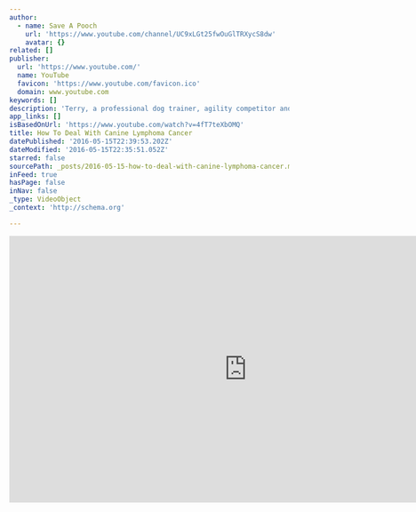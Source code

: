 ```yaml
---
author:
  - name: Save A Pooch
    url: 'https://www.youtube.com/channel/UC9xLGt25fwOuGlTRXycS8dw'
    avatar: {}
related: []
publisher:
  url: 'https://www.youtube.com/'
  name: YouTube
  favicon: 'https://www.youtube.com/favicon.ico'
  domain: www.youtube.com
keywords: []
description: 'Terry, a professional dog trainer, agility competitor and former Animal Planet host, talks about his experience with his dog having lymphoma cancer. He addresses how it could have been prevented, how pet owners going through the same thing can deal with it. Terry has now dedicated his life to his foundation called Canine Lymphoma Education Awareness and Research.'
app_links: []
isBasedOnUrl: 'https://www.youtube.com/watch?v=4fT7teXbOMQ'
title: How To Deal With Canine Lymphoma Cancer
datePublished: '2016-05-15T22:39:53.202Z'
dateModified: '2016-05-15T22:35:51.052Z'
starred: false
sourcePath: _posts/2016-05-15-how-to-deal-with-canine-lymphoma-cancer.md
inFeed: true
hasPage: false
inNav: false
_type: VideoObject
_context: 'http://schema.org'

---
```

<iframe src="https://cdn.embedly.com/widgets/media.html?url=http%3A%2F%2Fwww.youtube.com%2Fwatch%3Fv%3D4fT7teXbOMQ&amp;src=https%3A%2F%2Fwww.youtube.com%2Fembed%2F4fT7teXbOMQ%3Ffeature%3Doembed&amp;type=text%2Fhtml&amp;key=b7d04c9b404c499eba89ee7072e1c4f7&amp;schema=youtube" width="854" height="480" scrolling="no" frameborder="0" allowfullscreen="" style=""></iframe>